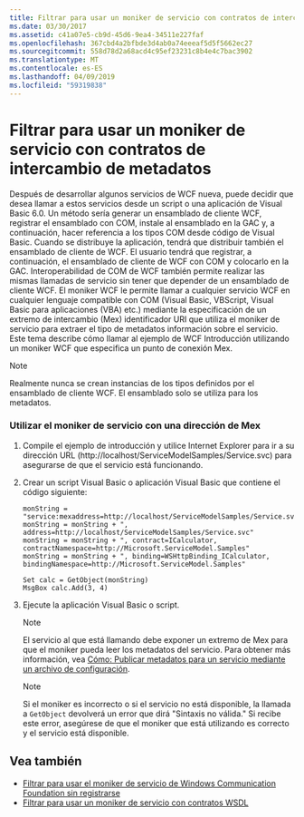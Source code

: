 ```yaml
---
title: Filtrar para usar un moniker de servicio con contratos de intercambio de metadatos
ms.date: 03/30/2017
ms.assetid: c41a07e5-cb9d-45d6-9ea4-34511e227faf
ms.openlocfilehash: 367cbd4a2bfbde3d4ab0a74eeeaf5d5f5662ec27
ms.sourcegitcommit: 558d78d2a68acd4c95ef23231c8b4e4c7bac3902
ms.translationtype: MT
ms.contentlocale: es-ES
ms.lasthandoff: 04/09/2019
ms.locfileid: "59319838"
---
```

# <a name="how-to-use-a-service-moniker-with-metadata-exchange-contracts"></a>Filtrar para usar un moniker de servicio con contratos de intercambio de metadatos
Después de desarrollar algunos servicios de WCF nueva, puede decidir que desea llamar a estos servicios desde un script o una aplicación de Visual Basic 6.0. Un método sería generar un ensamblado de cliente WCF, registrar el ensamblado con COM, instale al ensamblado en la GAC y, a continuación, hacer referencia a los tipos COM desde código de Visual Basic. Cuando se distribuye la aplicación, tendrá que distribuir también el ensamblado de cliente de WCF. El usuario tendrá que registrar, a continuación, el ensamblado de cliente de WCF con COM y colocarlo en la GAC. Interoperabilidad de COM de WCF también permite realizar las mismas llamadas de servicio sin tener que depender de un ensamblado de cliente WCF. El moniker WCF le permite llamar a cualquier servicio WCF en cualquier lenguaje compatible con COM (Visual Basic, VBScript, Visual Basic para aplicaciones (VBA) etc.) mediante la especificación de un extremo de intercambio (Mex) identificador URI que utiliza el moniker de servicio para extraer el tipo de metadatos información sobre el servicio. Este tema describe cómo llamar al ejemplo de WCF Introducción utilizando un moniker WCF que especifica un punto de conexión Mex.  
  
> [!NOTE]
>  Realmente nunca se crean instancias de los tipos definidos por el ensamblado de cliente WCF. El ensamblado solo se utiliza para los metadatos.  
  
### <a name="using-the-service-moniker-with-a-mex-address"></a>Utilizar el moniker de servicio con una dirección de Mex  
  
1. Compile el ejemplo de introducción y utilice Internet Explorer para ir a su dirección URL (http://localhost/ServiceModelSamples/Service.svc) para asegurarse de que el servicio está funcionando.  
  
2. Crear un script Visual Basic o aplicación Visual Basic que contiene el código siguiente:  
  
    ```  
    monString = "service:mexaddress=http://localhost/ServiceModelSamples/Service.svc/MEX"  
    monString = monString + ", address=http://localhost/ServiceModelSamples/Service.svc"  
    monString = monString + ", contract=ICalculator, contractNamespace=http://Microsoft.ServiceModel.Samples"  
    monString = monString + ", binding=WSHttpBinding_ICalculator, bindingNamespace=http://Microsoft.ServiceModel.Samples"  
  
    Set calc = GetObject(monString)  
    MsgBox calc.Add(3, 4)  
    ```  
  
3. Ejecute la aplicación Visual Basic o script.  
  
    > [!NOTE]
    >  El servicio al que está llamando debe exponer un extremo de Mex para que el moniker pueda leer los metadatos del servicio. Para obtener más información, vea [Cómo: Publicar metadatos para un servicio mediante un archivo de configuración](../../../../docs/framework/wcf/feature-details/how-to-publish-metadata-for-a-service-using-a-configuration-file.md).  
  
    > [!NOTE]
    >  Si el moniker es incorrecto o si el servicio no está disponible, la llamada a `GetObject` devolverá un error que dirá "Sintaxis no válida."  Si recibe este error, asegúrese de que el moniker que está utilizando es correcto y el servicio está disponible.  
  
## <a name="see-also"></a>Vea también

- [Filtrar para usar el moniker de servicio de Windows Communication Foundation sin registrarse](../../../../docs/framework/wcf/feature-details/use-the-wcf-service-moniker-without-registration.md)
- [Filtrar para usar un moniker de servicio con contratos WSDL](../../../../docs/framework/wcf/feature-details/how-to-use-a-service-moniker-with-wsdl-contracts.md)
